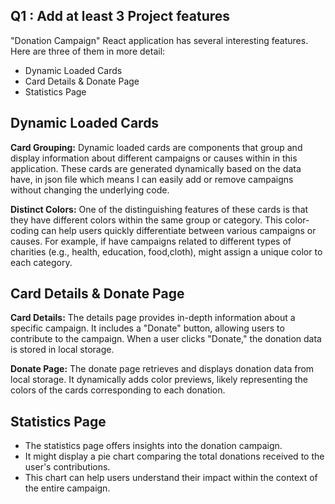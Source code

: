 ## Q1 : Add at least 3 Project features

"Donation Campaign" React application has several interesting features. Here are three of them in more detail:

- Dynamic Loaded Cards
- Card Details & Donate Page
- Statistics Page

## Dynamic Loaded Cards

**Card Grouping:** Dynamic loaded cards are components that group and display information about different campaigns or causes within in this application.
These cards are generated dynamically based on the data have,
in json file which means I can easily add or remove campaigns without changing the underlying code.

**Distinct Colors:** One of the distinguishing features of these cards is that they have different colors within the same group or category.
This color-coding can help users quickly differentiate between various campaigns or causes.
For example, if have campaigns related to different types of charities (e.g., health, education, food,cloth), might assign a unique color to each category.

## Card Details & Donate Page

**Card Details:** The details page provides in-depth information about a specific campaign.
It includes a "Donate" button, allowing users to contribute to the campaign.
When a user clicks "Donate," the donation data is stored in local storage.

**Donate Page:** The donate page retrieves and displays donation data from local storage.
It dynamically adds color previews, likely representing the colors of the cards corresponding to each donation.

## Statistics Page

- The statistics page offers insights into the donation campaign.
- It might display a pie chart comparing the total donations received to the user's contributions.
- This chart can help users understand their impact within the context of the entire campaign.
